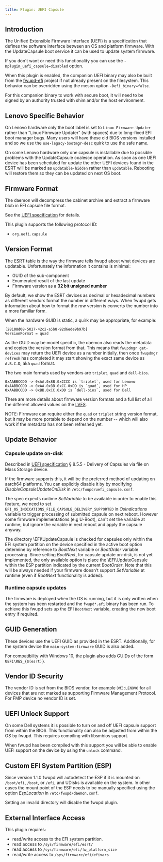 ```yaml
---
title: Plugin: UEFI Capsule
---
```


## Introduction

The Unified Extensible Firmware Interface (UEFI) is a specification that
defines the software interface between an OS and platform firmware.
With the UpdateCapsule boot service it can be used to update system firmware.

If you don't want or need this functionality you can use the
`-Dplugin_uefi_capsule=disabled` option.

When this plugin is enabled, the companion UEFI binary may also be built from the [fwupd-efi](https://github.com/fwupd/fwupd-efi) project if not already present on the filesystem.
This behavior can be overridden using the meson option `-Defi_binary=false`.

For this companion binary to work with secure boot, it will need to be signed by an authority trusted with shim and/or the host environment.

## Lenovo Specific Behavior

On Lenovo hardware only the boot label is set to `Linux-Firmware-Updater` rather
than "Linux Firmware Updater" (with spaces) due to long-fixed EFI boot manager
bugs. Many users will have these old BIOS versions installed and so we use the
`use-legacy-bootmgr-desc` quirk to use the safe name.

On some Lenovo hardware only one capsule is installable due to possible problems
with the UpdateCapsule coalesce operation. As soon as one UEFI device has been
scheduled for update the other UEFI devices found in the ESRT will be marked
as `updatable-hidden` rather than `updatable`. Rebooting will restore them so
they can be updated on next OS boot.

## Firmware Format

The daemon will decompress the cabinet archive and extract a firmware blob in
EFI capsule file format.

See the [UEFI specification](https://www.uefi.org/sites/default/files/resources/UEFI%20Spec%202_6.pdf)
for details.

This plugin supports the following protocol ID:

* `org.uefi.capsule`

## Version Format

The ESRT table is the way the firmware tells fwupd about what devices are updatable. Unfortunately
the information it contains is minimal:

* GUID of the sub-component
* Enumerated result of the last update
* Firmware version as a **32 bit unsigned number**

By default, we show the ESRT devices as decimal or hexadecimal numbers as different vendors format
the number in different ways. When fwupd gets information about how to format the *raw* version
is converts the number into a more familiar form.

When the hardware GUID is static, a quirk may be appropriate, for example:

    [28108d08-5027-42c2-a5b8-92d6ede9b97b]
    VersionFormat = quad

As the GUID may be model specific, the daemon also reads the metadata and copies the version format
from that. This means that `fwupdmgr get-devices` may return the UEFI device as a number initially,
then once `fwupdmgr refresh` has completed it may start showing the exact same device as `A.B.C.D`,
aka `quad` format.

The two main formats used by vendors are `triplet`, `quad` and `dell-bios`.

    0xAABBCCDD -> 0xAA.0xBB.0xCCCC is `triplet`, used for Lenovo
    0xAABBCCDD -> 0xAA.0xBB.0xCC.0xDD is `quad`, used for HP
    0xAABBCCDD -> 0xBB.0xCC.0xDD is `dell-bios`, used for Dell

There are more details about firmware version formats and a full list of all the different allowed
values on the [LVFS](https://lvfs.readthedocs.io/en/latest/metainfo.html#version-format).

NOTE: Firmware can require either the `quad` or `triplet` string version format, but it may be more
portable to depend on the number -- which will also work if the metadata has not been refreshed yet.

## Update Behavior

### Capsule update on-disk

Described in  [UEFI specification](https://www.uefi.org/sites/default/files/resources/UEFI%20Spec%202_6.pdf)
§ 8.5.5 - Delivery of Capsules via file on Mass Storage device.

If the firmware supports this, it will be the preferred method of updating on
aarch64 platforms. You can explicitly disable it by by modifying
*DisableCapsuleUpdateOnDisk* in `/etc/fwupd/uefi_capsule.conf`.

The spec expects runtime *SetVariable* to be available in order to enable this
feature, we need to set `EFI_OS_INDICATIONS_FILE_CAPSULE_DELIVERY_SUPPORTED`
in *OsIndications* variable to trigger processing of submitted capsule on next
reboot. However some firmware implementations (e.g U-Boot), can't set the
variable at runtime, but ignore the variable in next reboot and apply the
capsule anyway.

The directory \EFI\UpdateCapsule is checked for capsules only within the EFI
system partition on the device specified in the active boot option determine by
reference to *BootNext* variable or *BootOrder* variable processing.  Since
setting *BootNext*, for capsule update on-disk, is not yet implemented, the only
available option is place the \EFI\UpdateCapsule within the ESP partition
indicated by the current *BootOrder*.
Note that this will be always needed if your firmware doesn't support
*SetVariable* at runtime (even if *BootNext* functionality is added).

### Runtime capsule updates

The firmware is deployed when the OS is running, but it is only written when the
system has been restarted and the `fwupd*.efi` binary has been run. To achieve
this fwupd sets up the EFI `BootNext` variable, creating the new boot entry if
required.

## GUID Generation

These devices use the UEFI GUID as provided in the ESRT. Additionally, for the
system device the `main-system-firmware` GUID is also added.

For compatibility with Windows 10, the plugin also adds GUIDs of the form
`UEFI\RES_{$(esrt)}`.

## Vendor ID Security

The vendor ID is set from the BIOS vendor, for example `DMI:LENOVO` for all
devices that are not marked as supporting Firmware Management Protocol. For FMP
device no vendor ID is set.

## UEFI Unlock Support

On some Dell systems it is possible to turn on and off UEFI capsule
support from within the BIOS.  This functionality can also be adjusted
from within the OS by fwupd. This requires compiling with libsmbios support.

When fwupd has been compiled with this support you will be able to enable UEFI
support on the device by using the `unlock` command.

## Custom EFI System Partition (ESP)

Since version 1.1.0 fwupd will autodetect the ESP if it is mounted on
`/boot/efi`, `/boot`, or `/efi`, and UDisks is available on the system. In
other cases the mount point of the ESP needs to be manually specified using the
option *EspLocation* in `/etc/fwupd/daemon.conf`.

Setting an invalid directory will disable the fwupd plugin.

## External Interface Access

This plugin requires:

* read/write access to the EFI system partition.
* read access to `/sys/firmware/efi/esrt/`
* read access to `/sys/firmware/efi/fw_platform_size`
* read/write access to `/sys/firmware/efi/efivars`
